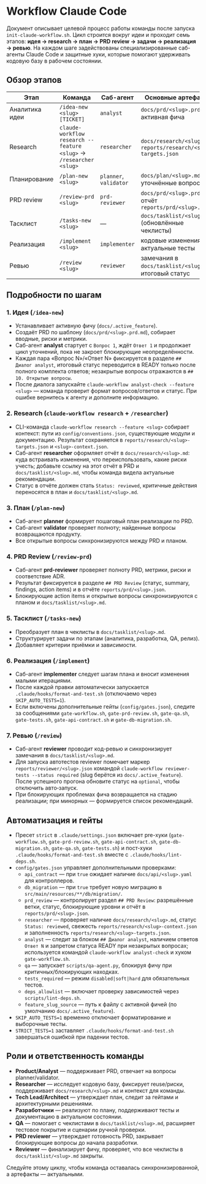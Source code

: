 # Workflow Claude Code

Документ описывает целевой процесс работы команды после запуска `init-claude-workflow.sh`. Цикл строится вокруг идеи и проходит семь этапов: **идея → research → план → PRD review → задачи → реализация → ревью**. На каждом шаге задействованы специализированные саб-агенты Claude Code и защитные хуки, которые помогают удерживать кодовую базу в рабочем состоянии.

## Обзор этапов

| Этап | Команда | Саб-агент | Основные артефакты |
| --- | --- | --- | --- |
| Аналитика идеи | `/idea-new <slug> [TICKET]` | `analyst` | `docs/prd/<slug>.prd.md`, активная фича |
| Research | `claude-workflow research --feature <slug>` → `/researcher <slug>` | `researcher` | `docs/research/<slug>.md`, `reports/research/<slug>-targets.json` |
| Планирование | `/plan-new <slug>` | `planner`, `validator` | `docs/plan/<slug>.md`, уточнённые вопросы |
| PRD review | `/review-prd <slug>` | `prd-reviewer` | `docs/prd/<slug>.prd.md`, отчёт `reports/prd/<slug>.json` |
| Тасклист | `/tasks-new <slug>` | — | `docs/tasklist/<slug>.md` (обновлённые чеклисты) |
| Реализация | `/implement <slug>` | `implementer` | кодовые изменения, актуальные тесты |
| Ревью | `/review <slug>` | `reviewer` | замечания в `docs/tasklist/<slug>.md`, итоговый статус |

## Подробности по шагам

### 1. Идея (`/idea-new`)
- Устанавливает активную фичу (`docs/.active_feature`).
- Создаёт PRD по шаблону (`docs/prd/<slug>.prd.md`), собирает вводные, риски и метрики.
- Саб-агент **analyst** стартует с `Вопрос 1`, ждёт `Ответ 1` и продолжает цикл уточнений, пока не закроет блокирующие неопределённости.
- Каждая пара «Вопрос N»/«Ответ N» фиксируется в разделе `## Диалог analyst`, итоговый статус переводится в READY только после полного комплекта ответов; незакрытые вопросы отражаются в `## 10. Открытые вопросы`.
- После диалога запускайте `claude-workflow analyst-check --feature <slug>` — команда проверит формат вопросов/ответов и статус. При ошибке вернитесь к агенту и дополните информацию.

### 2. Research (`claude-workflow research` + `/researcher`)
- CLI-команда `claude-workflow research --feature <slug>` собирает контекст: пути из `config/conventions.json`, существующие модули и документацию. Результат сохраняется в `reports/research/<slug>-targets.json` и `<slug>-context.json`.
- Саб-агент **researcher** оформляет отчёт в `docs/research/<slug>.md`: куда встраивать изменения, что переиспользовать, какие риски учесть; добавьте ссылку на этот отчёт в PRD и `docs/tasklist/<slug>.md`, чтобы команда видела актуальные рекомендации.
- Статус в отчёте должен стать `Status: reviewed`, критичные действия переносятся в план и `docs/tasklist/<slug>.md`.

### 3. План (`/plan-new`)
- Саб-агент **planner** формирует пошаговый план реализации по PRD.
- Саб-агент **validator** проверяет полноту; найденные вопросы возвращаются продукту.
- Все открытые вопросы синхронизируются между PRD и планом.

### 4. PRD Review (`/review-prd`)
- Саб-агент **prd-reviewer** проверяет полноту PRD, метрики, риски и соответствие ADR.
- Результат фиксируется в разделе `## PRD Review` (статус, summary, findings, action items) и в отчёте `reports/prd/<slug>.json`.
- Блокирующие action items и открытые вопросы синхронизируются с планом и `docs/tasklist/<slug>.md`.

### 5. Тасклист (`/tasks-new`)
- Преобразует план в чеклисты в `docs/tasklist/<slug>.md`.
- Структурирует задачи по этапам (аналитика, разработка, QA, релиз).
- Добавляет критерии приёмки и зависимости.

### 6. Реализация (`/implement`)
- Саб-агент **implementer** следует шагам плана и вносит изменения малыми итерациями.
- После каждой правки автоматически запускается `.claude/hooks/format-and-test.sh` (отключаемо через `SKIP_AUTO_TESTS=1`).
- Если включены дополнительные гейты (`config/gates.json`), следите за сообщениями `gate-workflow.sh`, `gate-prd-review.sh`, `gate-qa.sh`, `gate-tests.sh`, `gate-api-contract.sh` и `gate-db-migration.sh`.

### 7. Ревью (`/review`)
- Саб-агент **reviewer** проводит код-ревью и синхронизирует замечания в `docs/tasklist/<slug>.md`.
- Для запуска автотестов reviewer помечает маркер `reports/reviewer/<slug>.json` командой `claude-workflow reviewer-tests --status required` (slug берётся из `docs/.active_feature`). После успешного прогона обновите статус на `optional`, чтобы отключить авто‑запуск.
- При блокирующих проблемах фича возвращается на стадию реализации; при минорных — формируется список рекомендаций.

## Автоматизация и гейты

- Пресет `strict` в `.claude/settings.json` включает pre-хуки (`gate-workflow.sh`, `gate-prd-review.sh`, `gate-api-contract.sh`, `gate-db-migration.sh`, `gate-qa.sh`, `gate-tests.sh`) и пост-хуки `.claude/hooks/format-and-test.sh` вместе с `.claude/hooks/lint-deps.sh`.
- `config/gates.json` управляет дополнительными проверками:
  - `api_contract` — при `true` ожидает наличие `docs/api/<slug>.yaml` для контроллеров.
  - `db_migration` — при `true` требует новую миграцию в `src/main/resources/**/db/migration/`.
  - `prd_review` — контролирует раздел `## PRD Review`: разрешённые ветки, статус, блокирующие уровни и отчёт в `reports/prd/<slug>.json`.
  - `researcher` — проверяет наличие `docs/research/<slug>.md`, статус `Status: reviewed`, свежесть `reports/research/<slug>-context.json` и заполненность `reports/research/<slug>-targets.json`.
  - `analyst` — следит за блоком `## Диалог analyst`, наличием ответов `Ответ N` и запретом статуса READY при незакрытых вопросах; используется командой `claude-workflow analyst-check` и хуком `gate-workflow.sh`.
  - `qa` — запускает `scripts/qa-agent.py`, блокируя фичу при критичных/блокирующих находках.
  - `tests_required` — режим `disabled|soft|hard` для обязательных тестов.
  - `deps_allowlist` — включает проверку зависимостей через `scripts/lint-deps.sh`.
  - `feature_slug_source` — путь к файлу с активной фичей (по умолчанию `docs/.active_feature`).
- `SKIP_AUTO_TESTS=1` временно отключает форматирование и выборочные тесты.
- `STRICT_TESTS=1` заставляет `.claude/hooks/format-and-test.sh` завершаться ошибкой при падении тестов.

## Роли и ответственность команды

- **Product/Analyst** — поддерживает PRD, отвечает на вопросы planner/validator.
- **Researcher** — исследует кодовую базу, фиксирует reuse/риски, поддерживает `docs/research/<slug>.md` и контекст для команды.
- **Tech Lead/Architect** — утверждает план, следит за гейтами и архитектурными решениями.
- **Разработчики** — реализуют по плану, поддерживают тесты и документацию в актуальном состоянии.
- **QA** — помогает с чеклистами в `docs/tasklist/<slug>.md`, расширяет тестовое покрытие и сценарии ручной проверки.
- **PRD reviewer** — утверждает готовность PRD, закрывает блокирующие вопросы до начала разработки.
- **Reviewer** — финализирует фичу, проверяет, что все чеклисты в `docs/tasklist/<slug>.md` закрыты.

Следуйте этому циклу, чтобы команда оставалась синхронизированной, а артефакты — актуальными.

